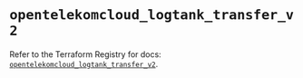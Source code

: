 # `opentelekomcloud_logtank_transfer_v2`

Refer to the Terraform Registry for docs: [`opentelekomcloud_logtank_transfer_v2`](https://registry.terraform.io/providers/opentelekomcloud/opentelekomcloud/1.36.16/docs/resources/logtank_transfer_v2).
